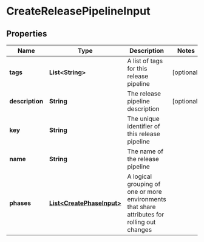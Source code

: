 

# CreateReleasePipelineInput


## Properties

| Name | Type | Description | Notes |
|------------ | ------------- | ------------- | -------------|
|**tags** | **List&lt;String&gt;** | A list of tags for this release pipeline |  [optional] |
|**description** | **String** | The release pipeline description |  [optional] |
|**key** | **String** | The unique identifier of this release pipeline |  |
|**name** | **String** | The name of the release pipeline |  |
|**phases** | [**List&lt;CreatePhaseInput&gt;**](CreatePhaseInput.md) | A logical grouping of one or more environments that share attributes for rolling out changes |  |



